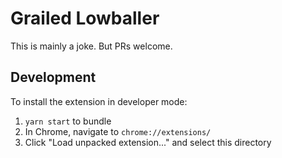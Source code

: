 # Grailed Lowballer

This is mainly a joke. But PRs welcome.

## Development

To install the extension in developer mode:

1. `yarn start` to bundle
2. In Chrome, navigate to `chrome://extensions/`
3. Click "Load unpacked extension..." and select this directory
